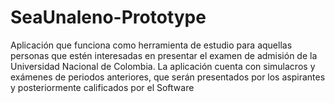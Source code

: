 # SeaUnaleno-Prototype
Aplicación que funciona como herramienta de estudio para aquellas personas que estén interesadas en presentar el examen de admisión de la Universidad Nacional de Colombia. La aplicación cuenta con simulacros y exámenes de periodos anteriores, que serán presentados por los aspirantes y posteriormente calificados por el Software
